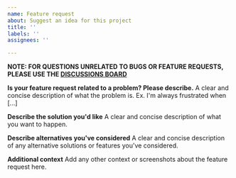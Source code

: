 ```yaml
---
name: Feature request
about: Suggest an idea for this project
title: ''
labels: ''
assignees: ''

---
```


**NOTE: FOR QUESTIONS UNRELATED TO BUGS OR FEATURE REQUESTS, PLEASE USE THE [DISCUSSIONS BOARD](https://github.com/mpewsey/ManiaMap.Unity/discussions)**

**Is your feature request related to a problem? Please describe.**
A clear and concise description of what the problem is. Ex. I'm always frustrated when [...]

**Describe the solution you'd like**
A clear and concise description of what you want to happen.

**Describe alternatives you've considered**
A clear and concise description of any alternative solutions or features you've considered.

**Additional context**
Add any other context or screenshots about the feature request here.
